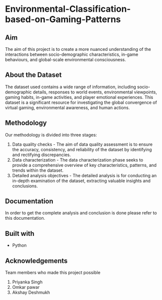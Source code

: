 # Environmental-Classification-based-on-Gaming-Patterns

## Aim 
The aim of this project is to create a more nuanced understanding of the interactions between socio-demographic characteristics, in-game behaviours, and global-scale environmental consciousness. 

## About the Dataset 
The dataset used contains a wide range of information, including socio-demographic details, responses to world events, environmental viewpoints, gaming habits, in-game activities, and player emotional experiences. This dataset is a significant resource for investigating the global convergence of virtual gaming, environmental awareness, and human actions. 

## Methodology
Our methodology is divided into three stages: 
  1. Data quality checks - The aim of data quality assessment is to ensure the accuracy, consistency, and reliability of the dataset by identifying and rectifying discrepancies.
  2. Data characterization - The data characterization phase seeks to provide a comprehensive overview of key characteristics, patterns, and trends within the dataset.
  3. Detailed analysis objectives -  The detailed analysis is for conducting an in-depth examination of the dataset, extracting valuable insights and conclusions.

## Documentation 
In order to get the complete analysis and conclusion is done please refer to this documentation. 

## Built with 
* Python

## Acknowledgements 
Team members who made this project possible 
1. Priyanka Singh
2. Omkar pawar
3. Akshay Deshmukh
